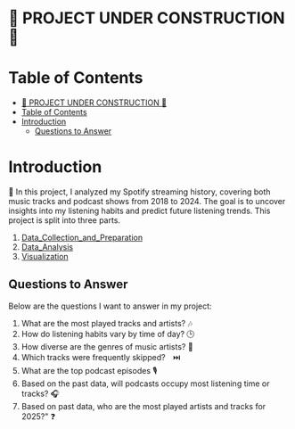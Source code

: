 # :construction: PROJECT UNDER CONSTRUCTION :construction:
# Table of Contents
- [:construction: PROJECT UNDER CONSTRUCTION :construction:](#construction-project-under-construction-construction)
- [Table of Contents](#table-of-contents)
- [Introduction](#introduction)
  - [Questions to Answer](#questions-to-answer)

# Introduction
:mega: In this project, I analyzed my Spotify streaming history, covering both music tracks and podcast shows from 2018 to 2024. The goal is to uncover insights into my listening habits and predict future listening trends. This project is split into three parts.
1. [Data_Collection_and_Preparation](/1_Data_Collection_and_Preparation/)
2. [Data_Analysis](/2_Data_Analysis/)
3. [Visualization](/3_Visualization/)

## Questions to Answer
Below are the questions I want to answer in my project:  
1.  What are the most played tracks and artists? 🎶
2.  How do listening habits vary by time of day? 🕒
3.  How diverse are the genres of music artists? 🌟
4.  Which tracks were frequently skipped?　⏭️
5.  What are the top podcast episodes 🎙️  
6.  Based on the past data, will podcasts occupy most listening time or tracks? :headphones:
7.  Based on past data, who are the most played artists and tracks for 2025?" :question: